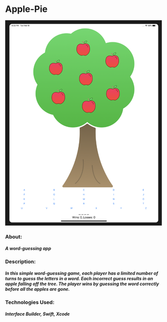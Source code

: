# Apple-Pie

 ![myimage-alt-tag](https://github.com/buffyf/Apple-Pie/blob/master/Screen%20Shot%202019-02-19%20at%206.33.12%20PM.png)

### About: 
##### A word-guessing app

### Description: 
##### In this simple word-guessing game, each player has a limited number of turns to guess the letters in a word. Each incorrect guess results in an apple falling off the tree. The player wins by guessing the word correctly before all the apples are gone.


### Technologies Used: 
##### Interface Builder, Swift, Xcode
